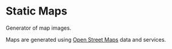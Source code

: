 # Static Maps

Generator of map images.

Maps are generated using [Open Street Maps](https://www.openstreetmap.org/copyright) data and services.
